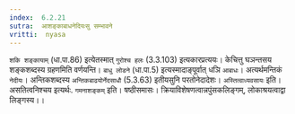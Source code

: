 ```yaml
---
index:  6.2.21
sutra:  आशङ्काबाधनेदियःसु सम्भावने
vritti:  nyasa
---
```


`शकि शङ्कायाम्` (धा.पा.86) इत्येतस्मात् `गुरोश्च हलः` (3.3.103) इत्यकारप्रत्ययः। केचित्तु घञन्तसय शङ्कशब्दस्य ग्रहणमिति वर्णयन्ति। `बाधु लोडने` (धा.पा.5) इत्यस्मादाङ्पूर्वात् धञि `आबाधः`। अत्यर्थमन्तिकं `नेदीयः`। अन्तिकशब्दस्य `अन्तिकबाढयोर्नेदसाधौ` (5.3.63) इतीयसुनि परतोनेदादेशः। `अस्तित्वाध्यवसायः` इति। असतित्वनिश्चय इत्यर्थः. `गमनाशङ्कम्` इति। षष्ठीसमासः। क्रियाविशेषणत्वान्नपुंसकलिङ्गम्, लोकाश्रयत्वाद्वा लिङ्गस्य।।

